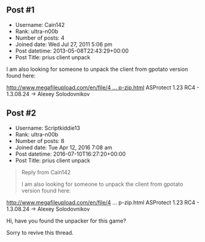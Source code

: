 ## Post #1
- Username: Cain142
- Rank: ultra-n00b
- Number of posts: 4
- Joined date: Wed Jul 27, 2011 5:06 pm
- Post datetime: 2013-05-08T22:43:29+00:00
- Post Title: prius client unpack

I am also looking for someone to unpack the client from gpotato version found here:

[http://www.megafileupload.com/en/file/4 ... p-zip.html](http://www.megafileupload.com/en/file/416913/priusgp-zip.html)
ASProtect 1.23 RC4 - 1.3.08.24 -> Alexey Solodovnikov
## Post #2
- Username: Scriptkiddie13
- Rank: ultra-n00b
- Number of posts: 8
- Joined date: Tue Apr 12, 2016 7:08 am
- Post datetime: 2016-07-10T16:27:20+00:00
- Post Title: prius client unpack

> Reply from Cain142
>
> I am also looking for someone to unpack the client from gpotato version found here:

http://www.megafileupload.com/en/file/4 ... p-zip.html
ASProtect 1.23 RC4 - 1.3.08.24 -> Alexey Solodovnikov

Hi, have you found the unpacker for this game?

Sorry to revive this thread.
